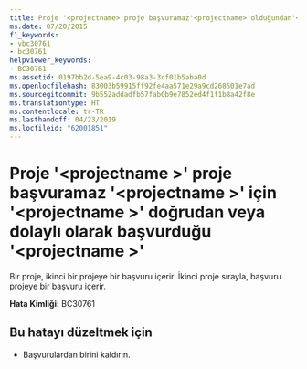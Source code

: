 ```yaml
---
title: Proje '<projectname>'proje başvuramaz'<projectname>'olduğundan'<projectname>'doğrudan veya dolaylı olarak başvurduğu'<projectname>'
ms.date: 07/20/2015
f1_keywords:
- vbc30761
- bc30761
helpviewer_keywords:
- BC30761
ms.assetid: 0197bb2d-5ea9-4c03-98a3-3cf01b5aba0d
ms.openlocfilehash: 83003b59915ff92fe4aa571e29a9cd268501e7ad
ms.sourcegitcommit: 9b552addadfb57fab0b9e7852ed4f1f1b8a42f8e
ms.translationtype: HT
ms.contentlocale: tr-TR
ms.lasthandoff: 04/23/2019
ms.locfileid: "62001851"
---
```

# <a name="project-projectname-cannot-reference-project-projectname-because-projectname-directly-or-indirectly-references-projectname"></a>Proje '\<projectname >' proje başvuramaz '\<projectname >' için '\<projectname >' doğrudan veya dolaylı olarak başvurduğu '\<projectname >'
Bir proje, ikinci bir projeye bir başvuru içerir. İkinci proje sırayla, başvuru projeye bir başvuru içerir.  
  
 **Hata Kimliği:** BC30761  
  
## <a name="to-correct-this-error"></a>Bu hatayı düzeltmek için  
  
- Başvurulardan birini kaldırın.